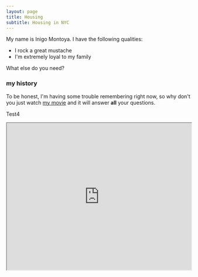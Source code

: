 ```yaml
---
layout: page
title: Housing
subtitle: Housing in NYC
---
```


My name is Inigo Montoya. I have the following qualities:

- I rock a great mustache
- I'm extremely loyal to my family

What else do you need?

### my history

To be honest, I'm having some trouble remembering right now, so why don't you just watch [my movie](http://en.wikipedia.org/wiki/The_Princess_Bride_%28film%29) and it will answer **all** your questions.

Test4

<iframe src="https://thibauldbraet.github.io/maps/NYC_PPSQ.html" width="100%" height="400px"></iframe>
